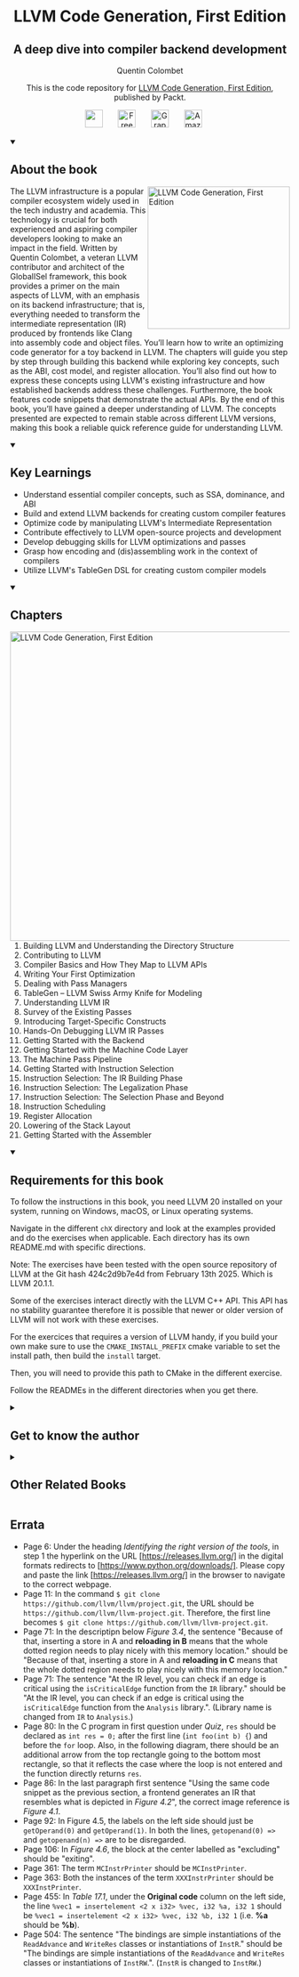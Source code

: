 <h1 align="center">LLVM Code Generation, First Edition</h1>

<h2 align="center">A deep dive into compiler backend development</h2>

<p align="center">Quentin Colombet</p>

<p align="center">This is the code repository for <a href ="https://www.packtpub.com/en-us/product/how-to-build-an-llvm-backend-9781835462577"> LLVM Code Generation, First Edition</a>, published by Packt.</p>


<p align="center">
   <a href="https://discord.gg/uCFXnmbv" alt="Discord" title="Learn more on the Discord server"><img width="32px" src="https://cliply.co/wp-content/uploads/2021/08/372108630_DISCORD_LOGO_400.gif"/></a>
  &#8287;&#8287;&#8287;&#8287;&#8287;
  <a href="https://packt.link/free-ebook/9781837637782"><img width="32px" alt="Free PDF" title="Free PDF" src="https://cdn-icons-png.flaticon.com/512/4726/4726010.png"/></a>
 &#8287;&#8287;&#8287;&#8287;&#8287;
  <a href="https://packt.link/gbp/9781837637782"><img width="32px" alt="Graphic Bundle" title="Graphic Bundle" src="https://cdn-icons-png.flaticon.com/512/2659/2659360.png"/></a>
  &#8287;&#8287;&#8287;&#8287;&#8287;
   <a href="https://www.amazon.com/LLVM-Code-Generation-Compiler-Development/dp/1837637784"><img width="32px" alt="Amazon" title="Get your copy" src="https://cdn-icons-png.flaticon.com/512/15466/15466027.png"/></a>
  &#8287;&#8287;&#8287;&#8287;&#8287;
</p>
<details open> 
  <summary><h2>About the book</summary>
<a href="https://www.packtpub.com/en-us/product/how-to-build-an-llvm-backend-9781835462577">
<img src="https://content.packt.com/_/image/original/B22046/cover_image.jpg?version=1747376116" alt="LLVM Code Generation, First Edition" height="256px" align="right">
</a>

The LLVM infrastructure is a popular compiler ecosystem widely used in the tech industry and academia. This technology is crucial for both experienced and aspiring compiler developers looking to make an impact in the field. Written by Quentin Colombet, a veteran LLVM contributor and architect of the GlobalISel framework, this book provides a primer on the main aspects of LLVM, with an emphasis on its backend infrastructure; that is, everything needed to transform the intermediate representation (IR) produced by frontends like Clang into assembly code and object files.
You’ll learn how to write an optimizing code generator for a toy backend in LLVM. The chapters will guide you step by step through building this backend while exploring key concepts, such as the ABI, cost model, and register allocation. You’ll also find out how to express these concepts using LLVM's existing infrastructure and how established backends address these challenges. Furthermore, the book features code snippets that demonstrate the actual APIs.
By the end of this book, you’ll have gained a deeper understanding of LLVM. The concepts presented are expected to remain stable across different LLVM versions, making this book a reliable quick reference guide for understanding LLVM.</details>
<details open> 
  <summary><h2>Key Learnings</summary>
<ul>

<li>Understand essential compiler concepts, such as SSA, dominance, and ABI</li>

<li>Build and extend LLVM backends for creating custom compiler features</li>

<li>Optimize code by manipulating LLVM's Intermediate Representation</li>

<li>Contribute effectively to LLVM open-source projects and development</li>

<li>Develop debugging skills for LLVM optimizations and passes</li>

<li>Grasp how encoding and (dis)assembling work in the context of compilers</li>

<li>Utilize LLVM's TableGen DSL for creating custom compiler models</li>

</ul>

  </details>

<details open> 
  <summary><h2>Chapters</summary>
     <img src="https://cliply.co/wp-content/uploads/2020/02/372002150_DOCUMENTS_400px.gif" alt="LLVM Code Generation, First Edition" height="556px" align="right">
<ol>

  <li>Building LLVM and Understanding the Directory Structure</li>

  <li>Contributing to LLVM</li>

  <li>Compiler Basics and How They Map to LLVM APIs</li>

  <li>Writing Your First Optimization</li>

  <li>Dealing with Pass Managers</li>

  <li>TableGen – LLVM Swiss Army Knife for Modeling</li>

  <li>Understanding LLVM IR</li>

  <li>Survey of the Existing Passes</li>

  <li>Introducing Target-Specific Constructs</li>

  <li>Hands-On Debugging LLVM IR Passes</li>

  <li>Getting Started with the Backend</li>

  <li>Getting Started with the Machine Code Layer</li>

  <li>The Machine Pass Pipeline</li>

  <li>Getting Started with Instruction Selection</li>

  <li>Instruction Selection: The IR Building Phase</li>

  <li>Instruction Selection: The Legalization Phase</li>

  <li>Instruction Selection: The Selection Phase and Beyond</li>

  <li>Instruction Scheduling</li>

  <li>Register Allocation</li>

  <li>Lowering of the Stack Layout</li>

  <li>Getting Started with the Assembler</li>

</ol>

</details>


<details open> 
  <summary><h2>Requirements for this book</summary>
To follow the instructions in this book, you need LLVM 20 installed on your system, running on Windows, macOS, or Linux operating systems.

Navigate in the different `chX` directory and look at the examples provided and do the exercises when applicable.
Each directory has its own README.md with specific directions.

Note:
The exercises have been tested with the open source repository of LLVM at the Git hash 424c2d9b7e4d from February 13th 2025. Which is LLVM 20.1.1.

Some of the exercises interact directly with the LLVM C++ API. This API has no stability guarantee therefore it is possible that newer or older version of LLVM will not work with these exercises.

For the exercices that requires a version of LLVM handy, if you build your own make sure to use the `CMAKE_INSTALL_PREFIX` cmake variable to set the install path, then build the `install` target.

Then, you will need to provide this path to CMake in the different exercise.

Follow the READMEs in the different directories when you get there.
  </details>

<details> 
  <summary><h2>Get to know the author</h2></summary>

_Quentin Colombet_ is a veteran LLVM contributor specializing in compiler backends. He is the architect of the new instruction selection framework (GlobalISel) and code owner of the LLVM register allocators. With over two decades of experience, he has worked on compiler backends for a variety of architectures, including GPU, CPU, microcontrollers, DSP, and ASICs. Quentin joined Apple in 2012 and has contributed to x86, Aarch64, and Apple GPU backends. He is passionate about helping newcomers onboard the LLVM infrastructure, having mentored interns and new hires over the years.
</details>

<details> 
  <summary><h2>Other Related Books</h2></summary>
<ul>

  <li><a href="https://www.packtpub.com/en-us/product/learn-llvm-17-second-edition/9781837631346">Learn LLVM 17, Second Edition</a></li>

  <li><a href="https://www.packtpub.com/en-us/product/llvm-techniques-tips-and-best-practices-clang-and-middle-end-libraries-first-edition/9781838824952">LLVM Techniques, Tips, and Best Practices Clang and Middle-End Libraries, First Edition</a></li>

  <li><a href="https://www.packtpub.com/en-us/product/build-your-own-programming-language-second-edition/9781804618028">Build Your Own Programming Language, Second Edition</a></li>

  <li><a href="https://www.packtpub.com/en-us/product/c-memory-management-first-edition/9781805129806">C++ Memory Management, First Edition</a></li>
 
</ul>

</details>


## Errata

* Page 6: Under the heading _Identifying the right version of the tools_, in step 1 the hyperlink on the URL [https://releases.llvm.org/] in the digital formats redirects to [https://www.python.org/downloads/]. Please copy and paste the link [https://releases.llvm.org/] in the browser to navigate to the correct webpage.
* Page 11: In the command `$ git clone https://github.com/llvm/llvm/project.git`, the URL should be `https://github.com/llvm/llvm-project.git`. Therefore, the first line becomes `$ git clone https://github.com/llvm/llvm-project.git`.
* Page 71: In the descriptipn below _Figure 3.4_, the sentence "Because of that, inserting a store in A and **reloading in B** means that the whole dotted region needs to play nicely with this memory location." should be "Because of that, inserting a store in A and **reloading in C** means that the whole dotted region needs to play nicely with this memory location."
* Page 71: The sentence "At the IR level, you can check if an edge is critical using the `isCriticalEdge` function from the `IR` library." should be "At the IR level, you can check if an edge is critical using the `isCriticalEdge` function from the `Analysis` library.". (Library name is changed from `IR` to `Analysis`.)
* Page 80: In the C program in first question under _Quiz_, `res` should be declared as `int res = 0;` after the first line (`int foo(int b) {`) and before the `for` loop. Also, in the following diagram, there should be an additional arrow from the top rectangle going to the bottom most rectangle, so that it reflects the case where the loop is not entered and the function directly returns `res`.
* Page 86: In the last paragraph first sentence "Using the same code snippet as the previous section, a frontend generates an IR that resembles what is depicted in _Figure 4.2_", the correct image reference is _Figure 4.1_.
* Page 92: In Figure 4.5, the labels on the left side should just be `getOperand(0)` and `getOperand(1)`. In both the lines, `getopenand(0) =>` and `getopenand(n) =>` are to be disregarded. 
* Page 106: In _Figure 4.6_, the block at the center labelled as "excluding" should be "exiting".
* Page 361: The term `MCInstrPrinter` should be `MCInstPrinter`.
* Page 363: Both the instances of the term `XXXInstrPrinter` should be `XXXInstPrinter`.
* Page 455: In _Table 17.1_, under the **Original code** column on the left side, the line `%vec1 = insertelement <2 x i32> %vec, i32 %a, i32 1` should be `%vec1 = insertelement <2 x i32> %vec, i32 %b, i32 1` (i.e. **%a** should be **%b**).
* Page 504: The sentence "The bindings are simple instantiations of the `ReadAdvance` and `WriteRes` classes or instantiations of `InstR`." should be "The bindings are simple instantiations of the `ReadAdvance` and `WriteRes` classes or instantiations of `InstRW`.". (`InstR` is changed to `InstRW`.)
